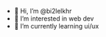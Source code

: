 - 👋 Hi, I’m @bi2lelkhr
- 👀 I’m interested in web dev
- 🌱 I’m currently learning ui/ux



<!---
bi2lelkhr/bi2lelkhr is a ✨ special ✨ repository because its `README.md` (this file) appears on your GitHub profile.
You can click the Preview link to take a look at your changes.
--->
